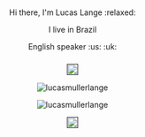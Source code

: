 <h1 align="center"></h1>
<p align="center">Hi there, I'm Lucas Lange  :relaxed: </p> 
<p align="center"> I live in  Brazil  </p>
<p align="center"> English speaker  :us: :uk: </p> 


<h3 align="center"></h3>
<p align="center">
   
</p>
  <p
  <p align="center">
    <a href="" target="blank">
        <img align="center" src="https://cdn.jsdelivr.net/npm/simple-icons@3.0.1/icons/bootstrap.js" alt="lucasmullerlange" height="20" width="20" color=""/>
    </a>


<p align="center">
    <img src="https://komarev.com/ghpvc/?username=lucasmullerlange" alt="lucasmullerlange"/>
</p>

<p align="center">
    <img src="" alt="lucasmullerlange"/>
</p>


<p align="center">
    <a href="" target="blank">
        <img align="center" src="https://cdn.jsdelivr.net/npm/simple-icons@3.0.1/icons/linkedin.svg" alt="lucasmullerlange" height="20" width="20" color="blue"/>
    </a>
 
</p>

 
